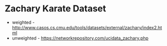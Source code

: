 # Zachary Karate Dataset

* weighted - http://www.casos.cs.cmu.edu/tools/datasets/external/zachary/index2.html
* unweighted - https://networkrepository.com/ucidata_zachary.php
